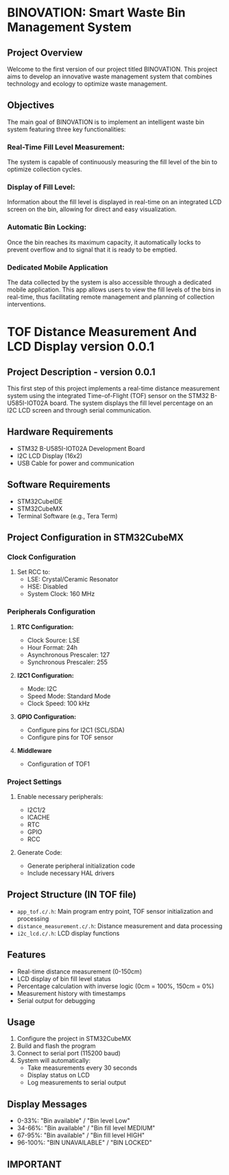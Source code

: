# BINOVATION: Smart Waste Bin Management System

## Project Overview
Welcome to the first version of our project titled BINOVATION. This project aims to develop an innovative waste management system that combines technology and ecology to optimize waste management.

## Objectives
The main goal of BINOVATION is to implement an intelligent waste bin system featuring three key functionalities:

### Real-Time Fill Level Measurement: 
The system is capable of continuously measuring the fill level of the bin to optimize collection cycles.

### Display of Fill Level: 
Information about the fill level is displayed in real-time on an integrated LCD screen on the bin, allowing for direct and easy visualization.

### Automatic Bin Locking: 
Once the bin reaches its maximum capacity, it automatically locks to prevent overflow and to signal that it is ready to be emptied.

### Dedicated Mobile Application
The data collected by the system is also accessible through a dedicated mobile application. This app allows users to view the fill levels of the bins in real-time, thus facilitating remote management and planning of collection interventions.

# TOF Distance Measurement And LCD Display  version 0.0.1

## Project Description - version 0.0.1
This first step of this project implements a real-time distance measurement system using the integrated Time-of-Flight (TOF) sensor on the STM32 B-U585I-IOT02A board. The system displays the fill level percentage on an I2C LCD screen and through serial communication. 

## Hardware Requirements
- STM32 B-U585I-IOT02A Development Board
- I2C LCD Display (16x2)
- USB Cable for power and communication

## Software Requirements
- STM32CubeIDE
- STM32CubeMX
- Terminal Software (e.g., Tera Term)

## Project Configuration in STM32CubeMX

### Clock Configuration
1. Set RCC to:
   - LSE: Crystal/Ceramic Resonator
   - HSE: Disabled
   - System Clock: 160 MHz

### Peripherals Configuration
1. **RTC Configuration:**
   - Clock Source: LSE
   - Hour Format: 24h
   - Asynchronous Prescaler: 127
   - Synchronous Prescaler: 255

2. **I2C1 Configuration:**
   - Mode: I2C
   - Speed Mode: Standard Mode
   - Clock Speed: 100 kHz

3. **GPIO Configuration:**
   - Configure pins for I2C1 (SCL/SDA)
   - Configure pins for TOF sensor

4. **Middleware** 
   - Configuration of TOF1


### Project Settings
1. Enable necessary peripherals:
   - I2C1/2
   - ICACHE
   - RTC
   - GPIO
   - RCC

2. Generate Code:
   - Generate peripheral initialization code
   - Include necessary HAL drivers

## Project Structure (IN TOF file)
- `app_tof.c/.h`: Main program entry point, TOF sensor initialization and processing
- `distance_measurement.c/.h`: Distance measurement and data processing
- `i2c_lcd.c/.h`: LCD display functions


## Features
- Real-time distance measurement (0-150cm)
- LCD display of bin fill level status
- Percentage calculation with inverse logic (0cm = 100%, 150cm = 0%)
- Measurement history with timestamps
- Serial output for debugging

## Usage
1. Configure the project in STM32CubeMX
2. Build and flash the program
3. Connect to serial port (115200 baud)
4. System will automatically:
   - Take measurements every 30 seconds
   - Display status on LCD
   - Log measurements to serial output

## Display Messages
- 0-33%: "Bin available" / "Bin level Low"
- 34-66%: "Bin available" / "Bin fill level MEDIUM"
- 67-95%: "Bin available" / "Bin fill level HIGH"
- 96-100%: "BIN UNAVAILABLE" / "BIN LOCKED"

## IMPORTANT


